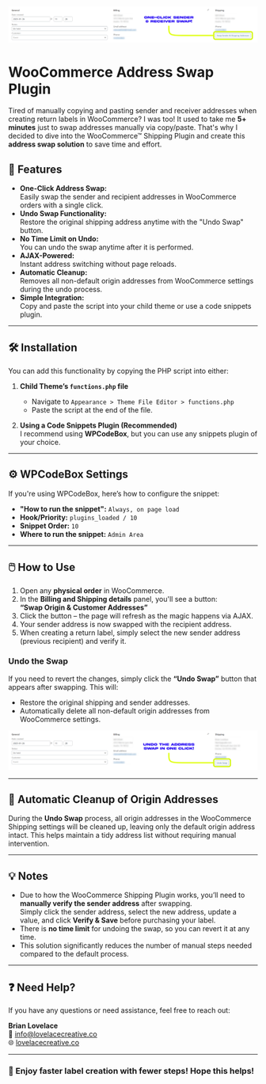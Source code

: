 ![WooCommerce Address Swap Screenshot](assets/Sender-Receiver-Swap-Example.png)

# WooCommerce Address Swap Plugin

Tired of manually copying and pasting sender and receiver addresses when creating return labels in WooCommerce? I was too! It used to take me **5+ minutes** just to swap addresses manually via copy/paste. That's why I decided to dive into the WooCommerce™ Shipping Plugin and create this **address swap solution** to save time and effort.

## 🚀 Features

- **One-Click Address Swap:**  
  Easily swap the sender and recipient addresses in WooCommerce orders with a single click.
- **Undo Swap Functionality:**  
  Restore the original shipping address anytime with the "Undo Swap" button.
- **No Time Limit on Undo:**  
  You can undo the swap anytime after it is performed.
- **AJAX-Powered:**  
  Instant address switching without page reloads.
- **Automatic Cleanup:**  
  Removes all non-default origin addresses from WooCommerce settings during the undo process.
- **Simple Integration:**  
  Copy and paste the script into your child theme or use a code snippets plugin.

---

## 🛠️ Installation

You can add this functionality by copying the PHP script into either:

1. **Child Theme’s `functions.php` file**  
   - Navigate to `Appearance > Theme File Editor > functions.php`  
   - Paste the script at the end of the file.

2. **Using a Code Snippets Plugin (Recommended)**  
   I recommend using **WPCodeBox**, but you can use any snippets plugin of your choice.

---

## ⚙️ WPCodeBox Settings

If you're using WPCodeBox, here’s how to configure the snippet:

- **"How to run the snippet":** `Always, on page load`
- **Hook/Priority:** `plugins_loaded / 10`
- **Snippet Order:** `10`
- **Where to run the snippet:** `Admin Area`

---

## 🖱️ How to Use

1. Open any **physical order** in WooCommerce.  
2. In the **Billing and Shipping details** panel, you'll see a button:  
   **“Swap Origin & Customer Addresses”**  
3. Click the button – the page will refresh as the magic happens via AJAX.  
4. Your sender address is now swapped with the recipient address.  
5. When creating a return label, simply select the new sender address (previous recipient) and verify it.

### **Undo the Swap**
If you need to revert the changes, simply click the **“Undo Swap”** button that appears after swapping. This will:

- Restore the original shipping and sender addresses.
- Automatically delete all non-default origin addresses from WooCommerce settings.

![Undo Swap Screenshot](assets/Undo-Swap-Example.png)

---

## 🔄 Automatic Cleanup of Origin Addresses

During the **Undo Swap** process, all origin addresses in the WooCommerce Shipping settings will be cleaned up, leaving only the default origin address intact. This helps maintain a tidy address list without requiring manual intervention.

---

## 💡 Notes

- Due to how the WooCommerce Shipping Plugin works, you’ll need to **manually verify the sender address** after swapping.  
  Simply click the sender address, select the new address, update a value, and click **Verify & Save** before purchasing your label.
- There is **no time limit** for undoing the swap, so you can revert it at any time.
- This solution significantly reduces the number of manual steps needed compared to the default process.

---

## ❓ Need Help?

If you have any questions or need assistance, feel free to reach out:

**Brian Lovelace**  
📧 [info@lovelacecreative.co](mailto:info@lovelacecreative.co)  
🌐 [lovelacecreative.co](https://lovelacecreative.co)

---

### 🚀 Enjoy faster label creation with fewer steps! Hope this helps!
